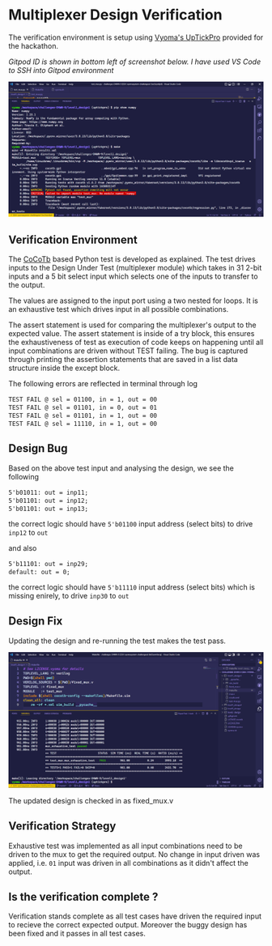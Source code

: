 # Multiplexer Design Verification

The verification environment is setup using [Vyoma's UpTickPro](https://vyomasystems.com) provided for the hackathon.

*Gitpod ID is shown in bottom left of screenshot below. I have used VS Code to SSH into Gitpod environment*

<img src="/level1_design1/gitpod_id.png" alt="Alt text" title="Optional title">

## Verification Environment

The [CoCoTb](https://www.cocotb.org/) based Python test is developed as explained. The test drives inputs to the Design Under Test (multiplexer module) which takes in 31 2-bit inputs and a 5 bit select input which selects one of the inputs to transfer to the output.

The values are assigned to the input port using a two nested for loops. It is an exhaustive test which drives input in all possible combinations.

The assert statement is used for comparing the multiplexer's output to the expected value. The assert statement is inside of a try block, this ensures the exhaustiveness of test as execution of code keeps on happening until all input combinations are driven without TEST failing. The bug is captured through printing the assertion statements that are saved in a list data structure inside the except block.

The following errors are reflected in terminal through log 
```
TEST FAIL @ sel = 01100, in = 1, out = 00
TEST FAIL @ sel = 01101, in = 0, out = 01
TEST FAIL @ sel = 01101, in = 1, out = 00
TEST FAIL @ sel = 11110, in = 1, out = 00
```

## Design Bug
Based on the above test input and analysing the design, we see the following

```
5'b01011: out = inp11;
5'b01101: out = inp12;
5'b01101: out = inp13;
```
the correct logic should have ``5'b01100`` input address (select bits) to drive ``inp12`` to ``out``

and also

```
5'b11101: out = inp29;
default: out = 0;
```

the correct logic should have ``5'b11110`` input address (select bits) which is missing enirely, to drive ``inp30`` to ``out``

## Design Fix
Updating the design and re-running the test makes the test pass.

<img src="/level1_design1/design_fix_mux.png" alt="Alt text" title="Optional title">

The updated design is checked in as fixed_mux.v

## Verification Strategy

Exhaustive test was implemented as all input combinations need to be driven to the mux to get the required output. No change in input driven was applied, i.e. ``01`` input was driven in all combinations as it didn't affect the output.

## Is the verification complete ?

Verification stands complete as all test cases have driven the required input to recieve the correct expected output. Moreover the buggy design has been fixed and it passes in all test cases.
